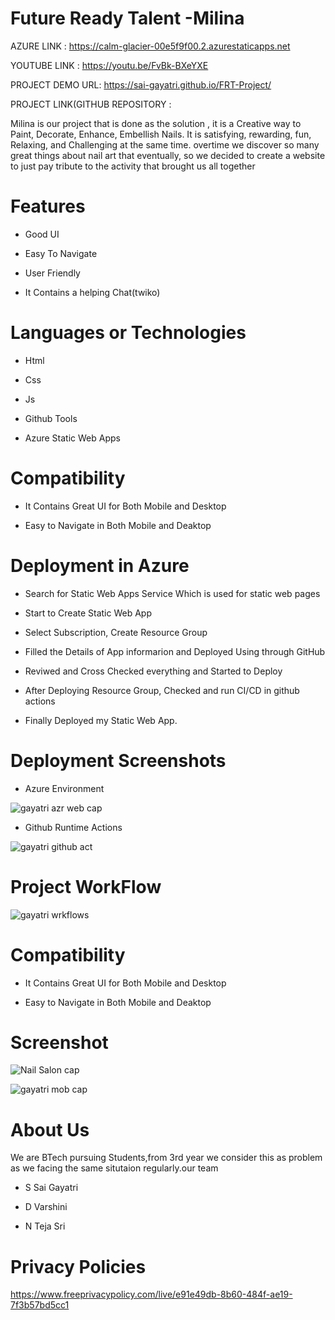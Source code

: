# Future Ready Talent -Milina



AZURE LINK : https://calm-glacier-00e5f9f00.2.azurestaticapps.net

YOUTUBE LINK : https://youtu.be/FvBk-BXeYXE

PROJECT DEMO URL:  https://sai-gayatri.github.io/FRT-Project/


PROJECT LINK(GITHUB REPOSITORY : 





Milina is our project that is done as the solution , it is a Creative way to Paint, Decorate, Enhance, Embellish Nails.
It is satisfying, rewarding, fun, Relaxing, and Challenging at the same time. overtime we discover so many great things about nail art that eventually, so we decided to create a website to just pay tribute to the activity that brought us all together


# Features
-  Good UI

-  Easy To Navigate

-  User Friendly

-  It Contains a helping Chat(twiko)



# Languages or Technologies

-  Html

-  Css

-  Js

-  Github Tools
  
-  Azure Static Web Apps

# Compatibility
 -  It Contains Great UI for Both Mobile and Desktop
 
 -  Easy to Navigate in Both Mobile and Deaktop

# Deployment in Azure

-  Search for Static Web Apps Service Which is used for static web pages

-  Start to Create Static Web App

-  Select Subscription, Create Resource Group 

-  Filled the Details of App informarion and Deployed Using through GitHub

-  Reviwed and Cross Checked everything and Started to Deploy 

-  After Deploying Resource Group, Checked and run CI/CD in github actions 

-  Finally Deployed my Static Web App.

# Deployment  Screenshots

- Azure Environment

![gayatri azr web cap](https://user-images.githubusercontent.com/111056292/198830320-f3681289-87c6-40bb-8d39-7c6d74d03479.jpg)


- Github Runtime Actions

![gayatri github act](https://user-images.githubusercontent.com/111056292/198830340-94234f50-1501-4607-87b2-43dfee8312b8.jpg)

# Project WorkFlow

![gayatri wrkflows](https://user-images.githubusercontent.com/111056292/198830370-df2435f4-05ed-49c2-a14d-85ad5a65fd9c.jpg)


# Compatibility
 -  It Contains Great UI for Both Mobile and Desktop
 
 -  Easy to Navigate in Both Mobile and Deaktop
 
# Screenshot
![Nail Salon cap](https://user-images.githubusercontent.com/111056292/198515203-6c32a6eb-b19f-4b5b-b329-7925a68df570.jpg)

![gayatri mob cap](https://user-images.githubusercontent.com/111056292/198830376-13839c74-2308-4dbf-ae74-2d3e92265837.jpg)


# About Us
We are BTech pursuing Students,from 3rd year we consider this as problem as we facing the same situtaion regularly.our team

-  S Sai Gayatri

-  D Varshini

-  N Teja Sri


# Privacy Policies 

https://www.freeprivacypolicy.com/live/e91e49db-8b60-484f-ae19-7f3b57bd5cc1

